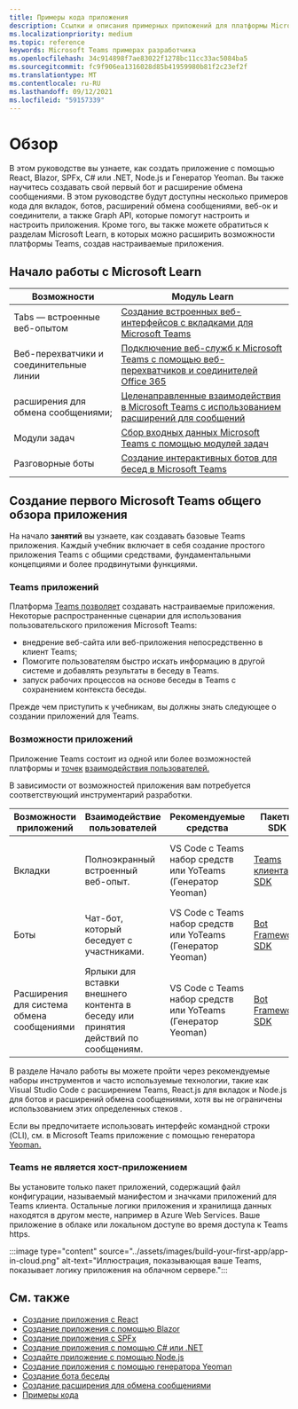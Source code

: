 ```yaml
---
title: Примеры кода приложения
description: Ссылки и описания примерных приложений для платформы Microsoft Teams разработчика
ms.localizationpriority: medium
ms.topic: reference
keywords: Microsoft Teams примерах разработчика
ms.openlocfilehash: 34c914898f7ae83022f1278bc11cc33ac5084ba5
ms.sourcegitcommit: fc9f906ea1316028d85b41959980b81f2c23ef2f
ms.translationtype: MT
ms.contentlocale: ru-RU
ms.lasthandoff: 09/12/2021
ms.locfileid: "59157339"
---
```

# <a name="overview"></a>Обзор

В этом руководстве вы узнаете, как создать приложение с помощью React, Blazor, SPFx, C# или .NET, Node.js и Генератор Yeoman. Вы также научитесь создавать свой первый бот и расширение обмена сообщениями. В этом руководстве будут доступны несколько примеров кода для вкладок, ботов, расширений обмена сообщениями, веб-ок и соединители, а также Graph API, которые помогут настроить и настроить приложения. Кроме того, вы также можете обратиться к разделам Microsoft Learn, в которых можно расширить возможности платформы Teams, создав настраиваемые приложения.  

## <a name="getting-started-with-microsoft-learn"></a>Начало работы с Microsoft Learn

| **Возможности**| **Модуль Learn**|
|--------|-------------|
| Tabs — встроенные веб-опытом  |  [Создание встроенных веб-интерфейсов с вкладками для Microsoft Teams](/learn/modules/embedded-web-experiences/) |
| Веб-перехватчики и соединительные линии  |  [Подключение веб-служб к Microsoft Teams с помощью веб-перехватчиков и соединителей Office 365](/learn/modules/msteams-webhooks-connectors/) |
|расширения для обмена сообщениями;  | [Целенаправленные взаимодействия в Microsoft Teams с использованием расширений для сообщений](/learn/modules/msteams-messaging-extensions/)  |
| Модули задач |  [Сбор входных данных Microsoft Teams с помощью модулей задач](/learn/modules/msteams-task-modules/) |
| Разговорные боты  | [Создание интерактивных ботов для бесед в Microsoft Teams](/learn/modules/msteams-conversation-bots/)  |

## <a name="build-your-first-microsoft-teams-app-overview"></a>Создание первого Microsoft Teams общего обзора приложения

На начало **занятий** вы узнаете, как создавать базовые Teams приложения. Каждый учебник включает в себя создание простого приложения Teams с общими средствами, фундаментальными концепциями и более продвинутыми функциями.

### <a name="teams-app-fundamentals"></a>Teams приложений

Платформа [Teams позволяет](../overview.md) создавать настраиваемые приложения. Некоторые распространенные сценарии для использования пользовательского приложения Microsoft Teams:

* внедрение веб-сайта или веб-приложения непосредственно в клиент Teams;
* Помогите пользователям быстро искать информацию в другой системе и добавлять результаты в беседу в Teams.
* запуск рабочих процессов на основе беседы в Teams с сохранением контекста беседы.

Прежде чем приступить к учебникам, вы должны знать следующее о создании приложений для Teams.

### <a name="app-capabilities"></a>Возможности приложений

Приложение Teams состоит из одной или более возможностей платформы и [точек](../concepts/capabilities-overview.md) [взаимодействия пользователей.](../concepts/extensibility-points.md)

В зависимости от возможностей приложения вам потребуется соответствующий инструментарий разработки.

| Возможности приложений | Взаимодействие пользователей | Рекомендуемые средства | Пакеты SDK | Стеки технологий |
|--------|-------------|--------|--------|--------|
| Вкладки | Полноэкранный встроенный веб-опыт. | VS Code с Teams набор средств или YoTeams (Генератор Yeoman) | [Teams клиента SDK](/javascript/api/overview/msteams-client) | Веб-технологии в целом, HTML, CSS и JavaScript |
| Боты | Чат-бот, который беседует с участниками. | VS Code с Teams набор средств или YoTeams (Генератор Yeoman) | [Bot Framework SDK](https://dev.botframework.com/) | Node.js, C# или Python |
| Расширения для система обмена сообщениями | Ярлыки для вставки внешнего контента в беседу или принятия действий по сообщениям. | VS Code с Teams набор средств или YoTeams (Генератор Yeoman) | [Bot Framework SDK](https://dev.botframework.com/) | Node.js, C# или Python |

В разделе Начало работы вы можете пройти через рекомендуемые наборы инструментов и часто используемые технологии, такие как Visual Studio Code с расширением Teams, React.js для вкладок и Node.js для ботов и расширений обмена сообщениями, хотя вы не ограничены использованием этих определенных стеков *.*

Если вы предпочитаете использовать интерфейс командной строки (CLI), см. в Microsoft Teams приложение с помощью генератора [Yeoman.](../get-started/get-started-yeoman.md)

### <a name="teams-does-not-host-your-app"></a>Teams не является хост-приложением

Вы установите только пакет приложений, содержащий файл конфигурации, называемый манифестом и значками приложений для Teams клиента. Остальные логики приложения и хранилища данных находятся в другом месте, например в Azure Web Services. Ваше приложение в облаке или локальном доступе во время доступа к Teams https.

:::image type="content" source="../assets/images/build-your-first-app/app-in-cloud.png" alt-text="Иллюстрация, показывающая ваше Teams, показывает логику приложения на облачном сервере.":::

## <a name="see-also"></a>См. также

* [Создание приложения с React](first-app-react.md)
* [Создание приложения с помощью Blazor](first-app-blazor.md)
* [Создание приложения с SPFx](first-app-spfx.md)
* [Создание приложения с помощью C# или .NET](get-started-dotnet-app-studio.md)
* [Создайте приложение с помощью Node.js](get-started-nodejs-app-studio.md)
* [Создание приложения с помощью генератора Yeoman](get-started-yeoman.md)
* [Создание бота беседы](first-app-bot.md)
* [Создание расширения для обмена сообщениями](first-message-extension.md)
* [Примеры кода](https://github.com/OfficeDev/Microsoft-Teams-Samples)
